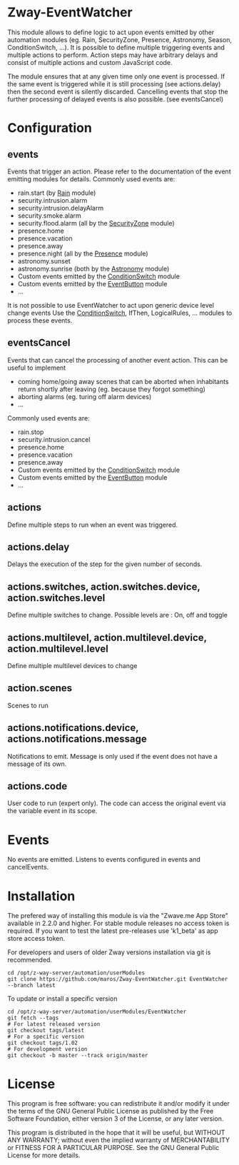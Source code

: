 # Zway-EventWatcher

This module allows to define logic to act upon events emitted by other
automation modules (eg. Rain, SecurityZone, Presence, Astronomy, Season,
ConditionSwitch, ...). It is possible to define multiple triggering events
and multiple actions to perform. Action steps may have arbitrary delays and
consist of multiple actions and custom JavaScript code.

The module ensures that at any given time only one event is processed. If the
same event is triggered while it is still processing (see actions.delay) then
the second event is silently discarded. Cancelling events that stop the
further processing of delayed events is also possible. (see eventsCancel)

# Configuration

## events

Events that trigger an action. Please refer to the documentation of the
event emitting modules for details. Commonly used events are:

* rain.start (by [Rain](https://github.com/maros/Zway-Rain) module)
* security.intrusion.alarm
* security.intrusion.delayAlarm
* security.smoke.alarm
* security.flood.alarm (all by the [SecurityZone](https://github.com/maros/Zway-Rain) module)
* presence.home
* presence.vacation
* presence.away
* presence.night (all by the [Presence](https://github.com/maros/Zway-Presence) module)
* astronomy.sunset
* astronomy.sunrise (both by the [Astronomy](https://github.com/maros/Zway-Astronomy) module)
* Custom events emitted by the [ConditionSwitch](https://github.com/maros/Zway-ConditionSwitch) module
* Custom events emitted by the [EventButton](https://github.com/maros/Zway-EventButton) module
* ...

It is not possible to use EventWatcher to act upon generic device level change events
Use the [ConditionSwitch](https://github.com/maros/Zway-ConditionSwitch), IfThen, LogicalRules,
... modules to process these events.

## eventsCancel

Events that can cancel the processing of another event action. This can be
useful to implement

* coming home/going away scenes that can be aborted when
inhabitants return shortly after leaving (eg. because they forgot something)
* aborting alarms (eg. turing off alarm devices)
* ...

Commonly used events are:

* rain.stop
* security.intrusion.cancel
* presence.home
* presence.vacation
* presence.away
* Custom events emitted by the [ConditionSwitch](https://github.com/maros/Zway-ConditionSwitch) module
* Custom events emitted by the [EventButton](https://github.com/maros/Zway-EventButton) module
* ...

## actions

Define multiple steps to run when an event was triggered.

## actions.delay

Delays the execution of the step for the given number of seconds.

## actions.switches, action.switches.device, action.switches.level

Define multiple switches to change. Possible levels are : On, off and toggle

## actions.multilevel, action.multilevel.device, action.multilevel.level

Define multiple multilevel devices to change

## action.scenes

Scenes to run

## actions.notifications.device, actions.notifications.message

Notifications to emit. Message is only used if the event does not have a message
of its own.

## actions.code

User code to run (expert only). The code can access the original event
via the variable event in its scope.

# Events

No events are emitted. Listens to events configured in events and
cancelEvents.

# Installation

The prefered way of installing this module is via the "Zwave.me App Store"
available in 2.2.0 and higher. For stable module releases no access token is
required. If you want to test the latest pre-releases use 'k1_beta' as
app store access token.

For developers and users of older Zway versions installation via git is
recommended.

```shell
cd /opt/z-way-server/automation/userModules
git clone https://github.com/maros/Zway-EventWatcher.git EventWatcher --branch latest
```

To update or install a specific version
```shell
cd /opt/z-way-server/automation/userModules/EventWatcher
git fetch --tags
# For latest released version
git checkout tags/latest
# For a specific version
git checkout tags/1.02
# For development version
git checkout -b master --track origin/master
```

# License

This program is free software: you can redistribute it and/or modify
it under the terms of the GNU General Public License as published by
the Free Software Foundation, either version 3 of the License, or any
later version.

This program is distributed in the hope that it will be useful,
but WITHOUT ANY WARRANTY; without even the implied warranty of
MERCHANTABILITY or FITNESS FOR A PARTICULAR PURPOSE. See the
GNU General Public License for more details.
